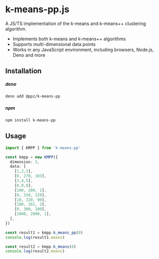 # k-means-pp.js
A JS/TS implementation of the k-means and k-means++ clustering algorithm.

+ Implements both k-means and k-means++ algorithms
+ Supports multi-dimensional data points
+ Works in any JavaScript environment, including browsers, Node.js, Deno and more

## Installation
##### deno
``` bash
deno add @ppz/k-means-pp
```

##### npm
```bash
npm install k-means-pp
```

## Usage
```ts
import { KMPP } from 'k-means-pp'

const kmpp = new KMPP({
  dimension: 3,
  data: [
    [1,2,3],
    [0, 270, 103],
    [3,4,5],
    [0,0,0],
    [100, 200, 1],
    [0, 310, 120],
    [10, 320, 90],
    [100, 201, 3],
    [0, 300, 100],
    [1000, 2000, 1],
  ],
})

const result1 = kmpp.k_means_pp(8)
console.log(result1.means)

const result2 = kmpp.k_means(6)
console.log(result2.means)
```
